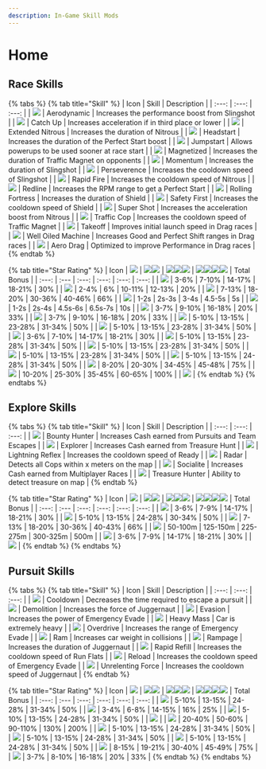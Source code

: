 ```yaml
---
description: In-Game Skill Mods
---
```


# Home

## **Race Skills**

{% tabs %}
{% tab title="Skill" %}
| Icon | Skill | Description |
| :---: | :---: | :---: |
| ![](../../.gitbook/assets/IconSkillMod_Aerodynamic.webp) | Aerodynamic | Increases the performance boost from Slingshot |
| ![](../../.gitbook/assets/IconSkillMod_Catch_Up.webp) | Catch Up | Increases acceleration if in third place or lower |
| ![](../../.gitbook/assets/IconSkillMod_Extended_Nitrous.webp) | Extended Nitrous | Increases the duration of Nitrous |
| ![](../../.gitbook/assets/IconSkillMod_Headstart.webp) | Headstart | Increases the duration of the Perfect Start boost |
| ![](../../.gitbook/assets/IconSkillMod_Jumpstart.webp) | Jumpstart | Allows powerups to be used sooner at race start |
| ![](../../.gitbook/assets/IconSkillMod_Magnetized.webp) | Magnetized | Increases the duration of Traffic Magnet on opponents |
| ![](../../.gitbook/assets/IconSkillMod_Momentum.webp) | Momentum | Increases the duration of Slingshot |
| ![](../../.gitbook/assets/IconSkillMod_Perseverence.webp) | Perseverence | Increases the cooldown speed of Slingshot |
| ![](../../.gitbook/assets/IconSkillMod_Rapid_Fire.webp) | Rapid Fire | Increases the cooldown speed of Nitrous |
| ![](../../.gitbook/assets/IconSkillMod_Redline.webp) | Redline | Increases the RPM range to get a Perfect Start |
| ![](../../.gitbook/assets/IconSkillMod_Rolling_Fortress.webp) | Rolling Fortress | Increases the duration of Shield |
| ![](../../.gitbook/assets/IconSkillMod_Safety_First.webp) | Safety First | Increases the cooldown speed of Shield |
| ![](../../.gitbook/assets/IconSkillMod_Super_Shot.webp) | Super Shot | Increases the acceleration boost from Nitrous |
| ![](../../.gitbook/assets/IconSkillMod_Traffic_Cop.webp) | Traffic Cop | Increases the cooldown speed of Traffic Magnet |
| ![](../../.gitbook/assets/IconSkillMod_Takeoff.webp) | Takeoff | Improves initial launch speed in Drag races |
| ![](../../.gitbook/assets/IconSkillMod_Well_Oiled_Machine.webp) | Well Oiled Machine | Increases Good and Perfect Shift ranges in Drag races |
| ![](../../.gitbook/assets/IconSkillMod_Aero_Drag.webp) | Aero Drag | Optimized to improve Performance in Drag races |
{% endtab %}

{% tab title="Star Rating" %}
| Icon | ![](../../.gitbook/assets/Star.webp) | ![](../../.gitbook/assets/Star.webp)![](../../.gitbook/assets/Star.webp) | ![](../../.gitbook/assets/Star.webp)![](../../.gitbook/assets/Star.webp)![](../../.gitbook/assets/Star.webp) | ![](../../.gitbook/assets/Star.webp)![](../../.gitbook/assets/Star.webp)![](../../.gitbook/assets/Star.webp)![](../../.gitbook/assets/Star.webp) | Total Bonus |
| :---: | :--- | :---: | :---: | :---: | :---: |
| ![](../../.gitbook/assets/IconSkillMod_Aerodynamic.webp) | 3-6% | 7-10% | 14-17% | 18-21% | 30% |
| ![](../../.gitbook/assets/IconSkillMod_Catch_Up.webp) | 2-4% | 6% | 10-11% | 12-13% | 20% |
| ![](../../.gitbook/assets/IconSkillMod_Extended_Nitrous.webp) | 7-13% | 18-20% | 30-36% | 40-46% | 66% |
| ![](../../.gitbook/assets/IconSkillMod_Headstart.webp) | 1-2s | 2s-3s | 3-4s | 4.5-5s | 5s |
| ![](../../.gitbook/assets/IconSkillMod_Jumpstart.webp) | 1-2s | 2s-4s | 4.5s-6s | 6.5s-7s | 10s |
| ![](../../.gitbook/assets/IconSkillMod_Magnetized.webp) | 3-7% | 9-10% | 16-18% | 20% | 33% |
| ![](../../.gitbook/assets/IconSkillMod_Momentum.webp) | 3-7% | 9-10% | 16-18% | 20% | 33% |
| ![](../../.gitbook/assets/IconSkillMod_Perseverence.webp) | 5-10% | 13-15% | 23-28% | 31-34% | 50% |
| ![](../../.gitbook/assets/IconSkillMod_Rapid_Fire.webp) | 5-10% | 13-15% | 23-28% | 31-34% | 50% |
| ![](../../.gitbook/assets/IconSkillMod_Redline.webp) | 3-6% | 7-10% | 14-17% | 18-21% | 30% |
| ![](../../.gitbook/assets/IconSkillMod_Rolling_Fortress.webp) | 5-10% | 13-15% | 23-28% | 31-34% | 50% |
| ![](../../.gitbook/assets/IconSkillMod_Safety_First.webp) | 5-10% | 13-15% | 23-28% | 31-34% | 50% |
| ![](../../.gitbook/assets/IconSkillMod_Super_Shot.webp) | 5-10% | 13-15% | 23-28% | 31-34% | 50% |
| ![](../../.gitbook/assets/IconSkillMod_Traffic_Cop.webp) | 5-10% | 13-15% | 24-28% | 31-34% | 50% |
| ![](../../.gitbook/assets/IconSkillMod_Takeoff.webp) | 8-20% | 20-30% | 34-45% | 45-48% | 75% |
| ![](../../.gitbook/assets/IconSkillMod_Well_Oiled_Machine.webp) | 10-20% | 25-30% | 35-45% | 60-65% | 100% |
| ![](../../.gitbook/assets/IconSkillMod_Aero_Drag.webp) |
{% endtab %}
{% endtabs %}

## **Explore Skills**

{% tabs %}
{% tab title="Skill" %}
| Icon | Skill | Description |
| :---: | :---: | :---: |
| ![](../../.gitbook/assets/IconSkillMod_Bounty_Hunter.webp) | Bounty Hunter | Increases Cash earned from Pursuits and Team Escapes |
| ![](../../.gitbook/assets/IconSkillMod_Explorer.webp) | Explorer | Increases Cash earned from Treasure Hunt |
| ![](../../.gitbook/assets/IconSkillMod_Lightning_Reflex.webp) | Lightning Reflex | Increases the cooldown speed of Ready |
| ![](../../.gitbook/assets/IconSkillMod_Radar.webp) | Radar | Detects all Cops within x meters on the map |
| ![](../../.gitbook/assets/IconSkillMod_Socialite.webp) | Socialite | Increases Cash earned from Multiplayer Races |
| ![](../../.gitbook/assets/IconSkillMod_Treasure_Hunter.webp) | Treasure Hunter | Ability to detect treasure on map |
{% endtab %}

{% tab title="Star Rating" %}
| Icon | ![](../../.gitbook/assets/Star.webp) | ![](../../.gitbook/assets/Star.webp)![](../../.gitbook/assets/Star.webp) | ![](../../.gitbook/assets/Star.webp)![](../../.gitbook/assets/Star.webp)![](../../.gitbook/assets/Star.webp) | ![](../../.gitbook/assets/Star.webp)![](../../.gitbook/assets/Star.webp)![](../../.gitbook/assets/Star.webp)![](../../.gitbook/assets/Star.webp) | Total Bonus |
| :---: | :--- | :---: | :---: | :---: | :---: |
| ![](../../.gitbook/assets/IconSkillMod_Bounty_Hunter.webp) | 3-6% | 7-9% | 14-17% | 18-21% | 30% |
| ![](../../.gitbook/assets/IconSkillMod_Explorer.webp) | 5-10% | 13-15% | 24-28% | 30-34% | 50% |
| ![](../../.gitbook/assets/IconSkillMod_Lightning_Reflex.webp) | 7-13% | 18-20% | 30-36% | 40-43% | 66% |
| ![](../../.gitbook/assets/IconSkillMod_Radar.webp) | 50-100m | 125-150m | 225-275m | 300-325m | 500m |
| ![](../../.gitbook/assets/IconSkillMod_Socialite.webp) | 3-6% | 7-9% | 14-17% | 18-21% | 30% |
| ![](../../.gitbook/assets/IconSkillMod_Treasure_Hunter.webp) |
{% endtab %}
{% endtabs %}

## **Pursuit Skills**

{% tabs %}
{% tab title="Skill" %}
| Icon | Skill | Description |
| :---: | :---: | :---: |
| ![](../../.gitbook/assets/IconSkillMod_Cooldown.webp) | Cooldown | Decreases the time required to escape a pursuit |
| ![](../../.gitbook/assets/IconSkillMod_Demolition.webp) | Demolition | Increases the force of Juggernaut |
| ![](../../.gitbook/assets/IconSkillMod_Evasion.webp) | Evasion | Increases the power of Emergency Evade |
| ![](../../.gitbook/assets/IconSkillMod_Heavy_Mass.webp) | Heavy Mass | Car is extremely heavy |
| ![](../../.gitbook/assets/IconSkillMod_Overdrive.webp) | Overdrive | Increases the range of Emergency Evade |
| ![](../../.gitbook/assets/IconSkillMod_Ram.webp) | Ram | Increases car weight in collisions |
| ![](../../.gitbook/assets/IconSkillMod_Rampage.webp) | Rampage | Increases the duration of Juggernaut |
| ![](../../.gitbook/assets/IconSkillMod_Rapid_Refill.webp) | Rapid Refill | Increases the cooldown speed of Run Flats |
| ![](../../.gitbook/assets/IconSkillMod_Reload.webp) | Reload | Increases the cooldown speed of Emergency Evade |
| ![](../../.gitbook/assets/IconSkillMod_Unrelenting_Force.webp) | Unrelenting Force | Increases the cooldown speed of Juggernaut |
{% endtab %}

{% tab title="Star Rating" %}
| Icon | ![](../../.gitbook/assets/Star.webp) | ![](../../.gitbook/assets/Star.webp)![](../../.gitbook/assets/Star.webp) | ![](../../.gitbook/assets/Star.webp)![](../../.gitbook/assets/Star.webp)![](../../.gitbook/assets/Star.webp) | ![](../../.gitbook/assets/Star.webp)![](../../.gitbook/assets/Star.webp)![](../../.gitbook/assets/Star.webp)![](../../.gitbook/assets/Star.webp) | Total Bonus |
| :---: | :--- | :---: | :---: | :---: | :---: |
| ![](../../.gitbook/assets/IconSkillMod_Cooldown.webp) | 5-10% | 13-15% | 24-28% | 31-34% | 50% |
| ![](../../.gitbook/assets/IconSkillMod_Demolition.webp) | 3-4% | 6-8% | 14-15% | 16% | 25% |
| ![](../../.gitbook/assets/IconSkillMod_Evasion.webp) | 5-10% | 13-15% | 24-28% | 31-34% | 50% |
| ![](../../.gitbook/assets/IconSkillMod_Heavy_Mass.webp) |
| ![](../../.gitbook/assets/IconSkillMod_Overdrive.webp) | 20-40% | 50-60% | 90-110% | 130% | 200% |
| ![](../../.gitbook/assets/IconSkillMod_Ram.webp) | 5-10% | 13-15% | 24-28% | 31-34% | 50% |
| ![](../../.gitbook/assets/IconSkillMod_Rampage.webp) | 5-10% | 13-15% | 24-28% | 31-34% | 50% |
| ![](../../.gitbook/assets/IconSkillMod_Rapid_Refill.webp) | 5-10% | 13-15% | 24-28% | 31-34% | 50% |
| ![](../../.gitbook/assets/IconSkillMod_Reload.webp) | 8-15% | 19-21% | 30-40% | 45-49% | 75% |
| ![](../../.gitbook/assets/IconSkillMod_Unrelenting_Force.webp) | 3-7% | 8-10% | 16-18% | 20% | 33% |
{% endtab %}
{% endtabs %}